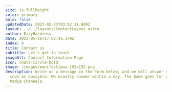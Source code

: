 ```yaml
---
size: is-fullheight
color: primary
bold: false
updatedDate: 2023-02-23T03:52:11.849Z
layout: ../../layouts/ContactLayout.astro
author: EzzyHarmless
date: 2023-05-26T17:02:43.379Z
index: 8
title: Contact us
subtitle: Let's get in touch
imageAlt: Contact Information Page
icon: chats-circle-bold
image: /images/manifest/pwa-192x192.png
description: W﻿rite us a message in the form below, and we will answer you as
  soon as possible. We usually answer within a day. The Same goes for our Social
  Media Channels.
---
```

 ﻿